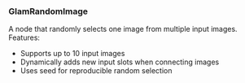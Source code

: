 ### GlamRandomImage

A node that randomly selects one image from multiple input images. Features:
- Supports up to 10 input images
- Dynamically adds new input slots when connecting images
- Uses seed for reproducible random selection

